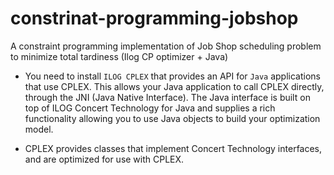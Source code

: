 # constrinat-programming-jobshop
A constraint programming implementation of Job Shop scheduling problem to minimize total tardiness (Ilog CP optimizer + Java)

 - You need to install `ILOG CPLEX` that provides an API for `Java` applications that use CPLEX. This allows your Java application to call CPLEX directly, through the JNI (Java Native Interface). The Java interface is built on top of ILOG Concert Technology for Java and supplies a rich functionality allowing you to use Java objects to build your optimization model.

- CPLEX provides classes that implement Concert Technology interfaces, and are optimized for use with CPLEX.
